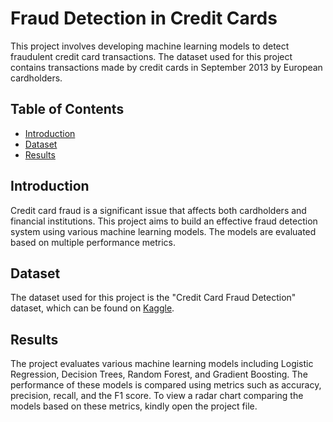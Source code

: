 # Fraud Detection in Credit Cards

This project involves developing machine learning models to detect fraudulent credit card transactions. The dataset used for this project contains transactions made by credit cards in September 2013 by European cardholders.

## Table of Contents
- [Introduction](#introduction)
- [Dataset](#dataset)
- [Results](#results)

## Introduction
Credit card fraud is a significant issue that affects both cardholders and financial institutions. This project aims to build an effective fraud detection system using various machine learning models. The models are evaluated based on multiple performance metrics.

## Dataset
The dataset used for this project is the "Credit Card Fraud Detection" dataset, which can be found on [Kaggle](https://www.kaggle.com/datasets/ealtman2019/credit-card-transactions).

## Results
The project evaluates various machine learning models including Logistic Regression, Decision Trees, Random Forest, and Gradient Boosting. The performance of these models is compared using metrics such as accuracy, precision, recall, and the F1 score. To view a radar chart comparing the models based on these metrics, kindly open the project file.

